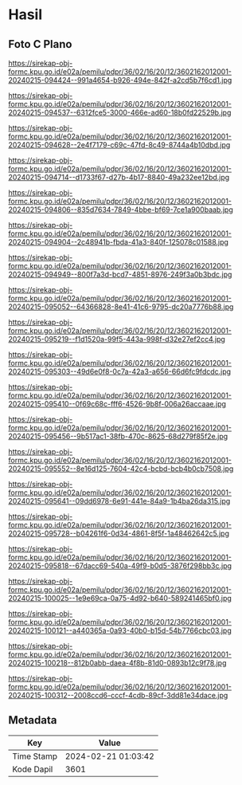 # Hasil

## Foto C Plano

https://sirekap-obj-formc.kpu.go.id/e02a/pemilu/pdpr/36/02/16/20/12/3602162012001-20240215-094424--991a4654-b926-494e-842f-a2cd5b7f6cd1.jpg

https://sirekap-obj-formc.kpu.go.id/e02a/pemilu/pdpr/36/02/16/20/12/3602162012001-20240215-094537--6312fce5-3000-466e-ad60-18b0fd22529b.jpg

https://sirekap-obj-formc.kpu.go.id/e02a/pemilu/pdpr/36/02/16/20/12/3602162012001-20240215-094628--2e4f7179-c69c-47fd-8c49-8744a4b10dbd.jpg

https://sirekap-obj-formc.kpu.go.id/e02a/pemilu/pdpr/36/02/16/20/12/3602162012001-20240215-094714--d1733f67-d27b-4b17-8840-49a232ee12bd.jpg

https://sirekap-obj-formc.kpu.go.id/e02a/pemilu/pdpr/36/02/16/20/12/3602162012001-20240215-094806--835d7634-7849-4bbe-bf69-7ce1a900baab.jpg

https://sirekap-obj-formc.kpu.go.id/e02a/pemilu/pdpr/36/02/16/20/12/3602162012001-20240215-094904--2c48941b-fbda-41a3-840f-125078c01588.jpg

https://sirekap-obj-formc.kpu.go.id/e02a/pemilu/pdpr/36/02/16/20/12/3602162012001-20240215-094949--800f7a3d-bcd7-4851-8976-249f3a0b3bdc.jpg

https://sirekap-obj-formc.kpu.go.id/e02a/pemilu/pdpr/36/02/16/20/12/3602162012001-20240215-095052--64366828-8e41-41c6-9795-dc20a7776b88.jpg

https://sirekap-obj-formc.kpu.go.id/e02a/pemilu/pdpr/36/02/16/20/12/3602162012001-20240215-095219--f1d1520a-99f5-443a-998f-d32e27ef2cc4.jpg

https://sirekap-obj-formc.kpu.go.id/e02a/pemilu/pdpr/36/02/16/20/12/3602162012001-20240215-095303--49d6e0f8-0c7a-42a3-a656-66d6fc9fdcdc.jpg

https://sirekap-obj-formc.kpu.go.id/e02a/pemilu/pdpr/36/02/16/20/12/3602162012001-20240215-095410--0f69c68c-fff6-4526-9b8f-006a26accaae.jpg

https://sirekap-obj-formc.kpu.go.id/e02a/pemilu/pdpr/36/02/16/20/12/3602162012001-20240215-095456--9b517ac1-38fb-470c-8625-68d279f85f2e.jpg

https://sirekap-obj-formc.kpu.go.id/e02a/pemilu/pdpr/36/02/16/20/12/3602162012001-20240215-095552--8e16d125-7604-42c4-bcbd-bcb4b0cb7508.jpg

https://sirekap-obj-formc.kpu.go.id/e02a/pemilu/pdpr/36/02/16/20/12/3602162012001-20240215-095641--09dd6978-6e91-441e-84a9-1b4ba26da315.jpg

https://sirekap-obj-formc.kpu.go.id/e02a/pemilu/pdpr/36/02/16/20/12/3602162012001-20240215-095728--b04261f6-0d34-4861-8f5f-1a48462642c5.jpg

https://sirekap-obj-formc.kpu.go.id/e02a/pemilu/pdpr/36/02/16/20/12/3602162012001-20240215-095818--67dacc69-540a-49f9-b0d5-3876f298bb3c.jpg

https://sirekap-obj-formc.kpu.go.id/e02a/pemilu/pdpr/36/02/16/20/12/3602162012001-20240215-100025--1e9e69ca-0a75-4d92-b640-589241465bf0.jpg

https://sirekap-obj-formc.kpu.go.id/e02a/pemilu/pdpr/36/02/16/20/12/3602162012001-20240215-100121--a440365a-0a93-40b0-b15d-54b7766cbc03.jpg

https://sirekap-obj-formc.kpu.go.id/e02a/pemilu/pdpr/36/02/16/20/12/3602162012001-20240215-100218--812b0abb-daea-4f8b-81d0-0893b12c9f78.jpg

https://sirekap-obj-formc.kpu.go.id/e02a/pemilu/pdpr/36/02/16/20/12/3602162012001-20240215-100312--2008ccd6-cccf-4cdb-89cf-3dd81e34dace.jpg


## Metadata

| Key        | Value               |
| ---------- | ------------------- |
| Time Stamp | 2024-02-21 01:03:42 |
| Kode Dapil | 3601                |



